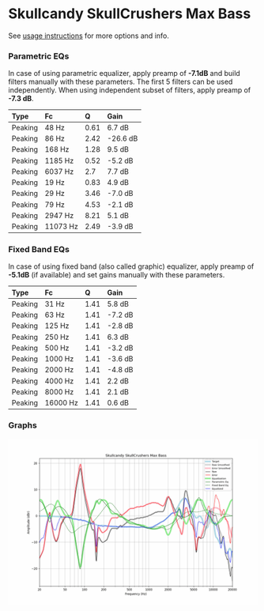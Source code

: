 # Skullcandy SkullCrushers Max Bass
See [usage instructions](https://github.com/jaakkopasanen/AutoEq#usage) for more options and info.

### Parametric EQs
In case of using parametric equalizer, apply preamp of **-7.1dB** and build filters manually
with these parameters. The first 5 filters can be used independently.
When using independent subset of filters, apply preamp of **-7.3 dB**.

| Type    | Fc       |    Q | Gain     |
|:--------|:---------|:-----|:---------|
| Peaking | 48 Hz    | 0.61 | 6.7 dB   |
| Peaking | 86 Hz    | 2.42 | -26.6 dB |
| Peaking | 168 Hz   | 1.28 | 9.5 dB   |
| Peaking | 1185 Hz  | 0.52 | -5.2 dB  |
| Peaking | 6037 Hz  | 2.7  | 7.7 dB   |
| Peaking | 19 Hz    | 0.83 | 4.9 dB   |
| Peaking | 29 Hz    | 3.46 | -7.0 dB  |
| Peaking | 79 Hz    | 4.53 | -2.1 dB  |
| Peaking | 2947 Hz  | 8.21 | 5.1 dB   |
| Peaking | 11073 Hz | 2.49 | -3.9 dB  |

### Fixed Band EQs
In case of using fixed band (also called graphic) equalizer, apply preamp of **-5.1dB**
(if available) and set gains manually with these parameters.

| Type    | Fc       |    Q | Gain    |
|:--------|:---------|:-----|:--------|
| Peaking | 31 Hz    | 1.41 | 5.8 dB  |
| Peaking | 63 Hz    | 1.41 | -7.2 dB |
| Peaking | 125 Hz   | 1.41 | -2.8 dB |
| Peaking | 250 Hz   | 1.41 | 6.3 dB  |
| Peaking | 500 Hz   | 1.41 | -3.2 dB |
| Peaking | 1000 Hz  | 1.41 | -3.6 dB |
| Peaking | 2000 Hz  | 1.41 | -4.8 dB |
| Peaking | 4000 Hz  | 1.41 | 2.2 dB  |
| Peaking | 8000 Hz  | 1.41 | 2.1 dB  |
| Peaking | 16000 Hz | 1.41 | 0.6 dB  |

### Graphs
![](./Skullcandy%20SkullCrushers%20Max%20Bass.png)